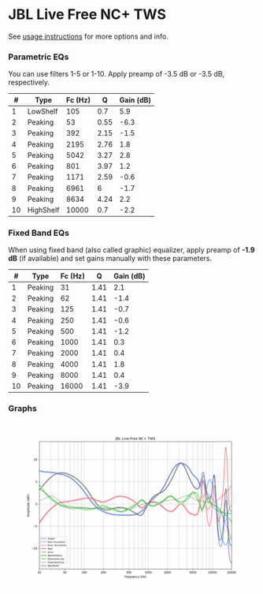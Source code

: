 # JBL Live Free NC+ TWS
See [usage instructions](https://github.com/jaakkopasanen/AutoEq#usage) for more options and info.

### Parametric EQs
You can use filters 1-5 or 1-10. Apply preamp of -3.5 dB or -3.5 dB, respectively.

|   # | Type      |   Fc (Hz) |    Q |   Gain (dB) |
|-----|-----------|-----------|------|-------------|
|   1 | LowShelf  |       105 | 0.7  |         5.9 |
|   2 | Peaking   |        53 | 0.55 |        -6.3 |
|   3 | Peaking   |       392 | 2.15 |        -1.5 |
|   4 | Peaking   |      2195 | 2.76 |         1.8 |
|   5 | Peaking   |      5042 | 3.27 |         2.8 |
|   6 | Peaking   |       801 | 3.97 |         1.2 |
|   7 | Peaking   |      1171 | 2.59 |        -0.6 |
|   8 | Peaking   |      6961 | 6    |        -1.7 |
|   9 | Peaking   |      8634 | 4.24 |         2.2 |
|  10 | HighShelf |     10000 | 0.7  |        -2.2 |

### Fixed Band EQs
When using fixed band (also called graphic) equalizer, apply preamp of **-1.9 dB** (if available) and set gains manually with these parameters.

|   # | Type    |   Fc (Hz) |    Q |   Gain (dB) |
|-----|---------|-----------|------|-------------|
|   1 | Peaking |        31 | 1.41 |         2.1 |
|   2 | Peaking |        62 | 1.41 |        -1.4 |
|   3 | Peaking |       125 | 1.41 |        -0.7 |
|   4 | Peaking |       250 | 1.41 |        -0.6 |
|   5 | Peaking |       500 | 1.41 |        -1.2 |
|   6 | Peaking |      1000 | 1.41 |         0.3 |
|   7 | Peaking |      2000 | 1.41 |         0.4 |
|   8 | Peaking |      4000 | 1.41 |         1.8 |
|   9 | Peaking |      8000 | 1.41 |         0.4 |
|  10 | Peaking |     16000 | 1.41 |        -3.9 |

### Graphs
![](./JBL%20Live%20Free%20NC+%20TWS.png)

